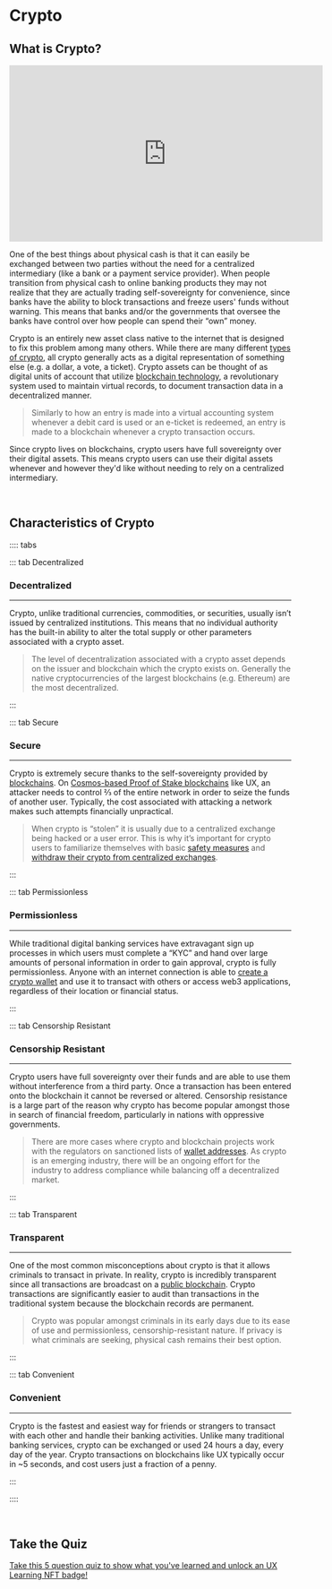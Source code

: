 # Crypto

## What is Crypto?

<iframe width="560" height="315" src="https://www.youtube.com/embed/xCdsFD70h94" title="YouTube video player" frameborder="0" allow="accelerometer; autoplay; clipboard-write; encrypted-media; gyroscope; picture-in-picture" allowfullscreen></iframe>

One of the best things about physical cash is that it can easily be exchanged between two parties without the need for a centralized intermediary (like a bank or a payment service provider). When people transition from physical cash to online banking products they may not realize that they are actually trading self-sovereignty for convenience, since banks have the ability to block transactions and freeze users' funds without warning. This means that banks and/or the governments that oversee the banks have control over how people can spend their “own” money.

Crypto is an entirely new asset class native to the internet that is designed to fix this problem among many others. While there are many different [types of crypto](/learn-the-basics/crypto-basics/types-of-crypto), all crypto generally acts as a digital representation of something else (e.g. a dollar, a vote, a ticket). Crypto assets can be thought of as digital units of account that utilize [blockchain technology](/learn-the-basics/blockchain-basics/what-is-blockchain), a revolutionary system used to maintain virtual records, to document transaction data in a decentralized manner.

> Similarly to how an entry is made into a virtual accounting system whenever a debit card is used or an e-ticket is redeemed, an entry is made to a blockchain whenever a crypto transaction occurs.

Since crypto lives on blockchains, crypto users have full sovereignty over their digital assets. This means crypto users can use their digital assets whenever and however they'd like without needing to rely on a centralized intermediary.

<br>

## Characteristics of Crypto

:::: tabs

::: tab Decentralized

### Decentralized

---

Crypto, unlike traditional currencies, commodities, or securities, usually isn’t issued by centralized institutions. This means that no individual authority has the built-in ability to alter the total supply or other parameters associated with a crypto asset.

> The level of decentralization associated with a crypto asset depends on the issuer and blockchain which the crypto exists on. Generally the native cryptocurrencies of the largest blockchains (e.g. Ethereum) are the most decentralized.

:::

::: tab Secure

### Secure

---

Crypto is extremely secure thanks to the self-sovereignty provided by [blockchains](/learn-the-basics/blockchain-basics/what-is-blockchain). On [Cosmos-based Proof of Stake blockchains](/learn-the-basics/cosmos-basics/what-is-cosmos) like UX, an attacker needs to control ⅔ of the entire network in order to seize the funds of another user. Typically, the cost associated with attacking a network makes such attempts financially unpractical.

> When crypto is “stolen” it is usually due to a centralized exchange being hacked or a user error. This is why it’s important for crypto users to familiarize themselves with basic [safety measures](/learn-the-basics/crypto-basics/what-is-a-wallet.html#wallet-safety) and [withdraw their crypto from centralized exchanges](/users/getting-started/funding-wallet).

:::

::: tab Permissionless

### Permissionless

---

While traditional digital banking services have extravagant sign up processes in which users must complete a “KYC” and hand over large amounts of personal information in order to gain approval, crypto is fully permissionless. Anyone with an internet connection is able to [create a crypto wallet](/users/getting-started/creating-wallet) and use it to transact with others or access web3 applications, regardless of their location or financial status.

:::

::: tab Censorship Resistant

### Censorship Resistant

---

Crypto users have full sovereignty over their funds and are able to use them without interference from a third party. Once a transaction has been entered onto the blockchain it cannot be reversed or altered. Censorship resistance is a large part of the reason why crypto has become popular amongst those in search of financial freedom, particularly in nations with oppressive governments.

> There are more cases where crypto and blockchain projects work with the regulators on sanctioned lists of [wallet addresses](/learn-the-basics/crypto-basics/what-is-a-wallet.html#what-is-a-wallet-address). As crypto is an emerging industry, there will be an ongoing effort for the industry to address compliance while balancing off a decentralized market.

:::

::: tab Transparent

### Transparent

---

One of the most common misconceptions about crypto is that it allows criminals to transact in private. In reality, crypto is incredibly transparent since all transactions are broadcast on a [public blockchain](/learn-the-basics/blockchain-basics/what-is-blcokchain). Crypto transactions are significantly easier to audit than transactions in the traditional system because the blockchain records are permanent.

> Crypto was popular amongst criminals in its early days due to its ease of use and permissionless, censorship-resistant nature. If privacy is what criminals are seeking, physical cash remains their best option.

:::

::: tab Convenient

### Convenient

---

Crypto is the fastest and easiest way for friends or strangers to transact with each other and handle their banking activities. Unlike many traditional banking services, crypto can be exchanged or used 24 hours a day, every day of the year. Crypto transactions on blockchains like UX typically occur in ~5 seconds, and cost users just a fraction of a penny.

:::

::::

<br>

## Take the Quiz

[Take this 5 question quiz to show what you've learned and unlock an UX Learning NFT badge!](https://forms.gle/Q1WHxe5QvXxuipnp9)
